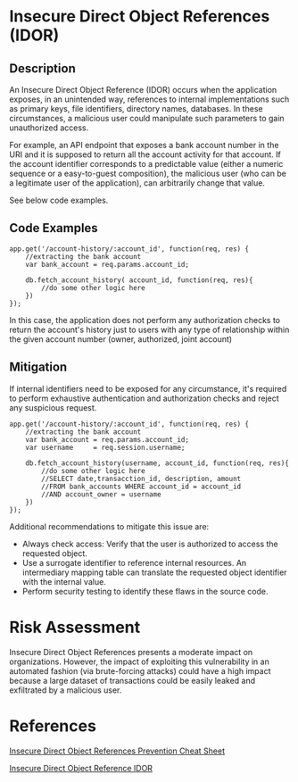 # Insecure Direct Object References (IDOR)

## Description

An Insecure Direct Object Reference (IDOR) occurs when the application exposes, in an unintended way, references to internal implementations such as primary keys, file identifiers, directory names, databases. In these circumstances, a malicious user could manipulate such parameters to gain unauthorized access.

For example, an API endpoint that exposes a bank account number in the URI and it is supposed to return all the account activity for that account. 
If the account identifier corresponds to a predictable value (either a numeric sequence or a easy-to-guest composition), the malicious user (who can be a legitimate user of the application), can arbitrarily change that value.

See below code examples.

## Code Examples

```node
app.get('/account-history/:account_id', function(req, res) {
    //extracting the bank account
    var bank_account = req.params.account_id;

    db.fetch_account_history( account_id, function(req, res){
        //do some other logic here
    })
});
```

In this case, the application does not perform any authorization checks to return the account's history just to  users with any type of relationship within the given account number (owner, authorized, joint account)

## Mitigation

If internal identifiers need to be exposed for any circumstance, it's required to perform exhaustive authentication and authorization checks and reject any suspicious request.


```node
app.get('/account-history/:account_id', function(req, res) {
    //extracting the bank account
    var bank_account = req.params.account_id;
    var username     = req.session.username;

    db.fetch_account_history(username, account_id, function(req, res){
        //do some other logic here
        //SELECT date,transacction_id, description, amount
        //FROM bank_accounts WHERE account_id = account_id
        //AND account_owner = username
    })
});
```
Additional recommendations to mitigate this issue are:
* Always check access: Verify that the user is authorized to access the requested object.
* Use a surrogate identifier to reference internal resources. An intermediary mapping table can translate the requested object identifier with the internal value.
* Perform security testing to identify these flaws in the source code.

# Risk Assessment

Insecure Direct Object References presents a moderate impact on organizations. However, the impact of exploiting this vulnerability in an automated fashion (via brute-forcing attacks) could have a high impact because a large dataset of transactions could be easily leaked and exfiltrated by a malicious user.

  

# References

[Insecure Direct Object References Prevention Cheat Sheet](https://cheatsheetseries.owasp.org/cheatsheets/Insecure_Direct_Object_Reference_Prevention_Cheat_Sheet.html)

[Insecure Direct Object Reference IDOR](https://owasp.org/www-chapter-ghana/assets/slides/IDOR.pdf)
